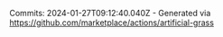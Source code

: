Commits: 2024-01-27T09:12:40.040Z - Generated via https://github.com/marketplace/actions/artificial-grass
<br>
